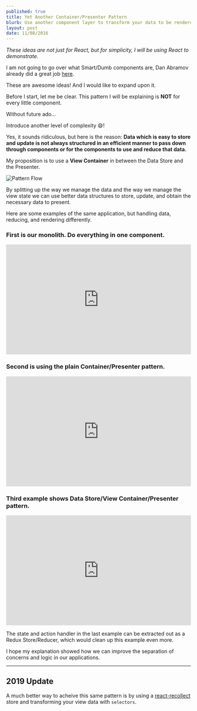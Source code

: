 ```yaml
---
published: true
title: Yet Another Container/Presenter Pattern
blurb: Use another component layer to transform your data to be rendered easily
layout: post
date: 11/08/2016
---
```


*These ideas are not just for React, but for simplicity, I will be using React to demonstrate.*

I am not going to go over what Smart/Dumb components are, Dan Abramov already did a great job [here](https://medium.com/@dan_abramov/smart-and-dumb-components-7ca2f9a7c7d0#.nrqfzj2dj).

These are awesome ideas! And I would like to expand upon it.

Before I start, let me be clear. This pattern I will be explaining is **NOT** for every little component.

Without future ado...

Introduce another level of complexity 😄!

Yes, it sounds ridiculous, but here is the reason: **Data which is easy to store and update is not always structured in an efficient manner to pass down through components or for the components to use and reduce that data.**

My proposition is to use a **View Container** in between the Data Store and the Presenter.

![Pattern Flow](https://docs.google.com/drawings/d/1SLtlXyZzw6CukM2CigBJOyMpq9Yny57p9-L7sIonKA0/pub?w=629&amp;h=195)

By splitting up the way we manage the data and the way we manage the view state we can use better data structures to store, update, and obtain the necessary data to present.

Here are some examples of the same application, but handling data, reducing, and rendering differently.

### First is our monolith. Do everything in one component.
<iframe width="100%" height="300" src="http://jsfiddle.net/fojjyLkk/1/embedded/js,result" allowfullscreen="allowfullscreen" frameborder="0"></iframe>

### Second is using the plain Container/Presenter pattern.
<iframe width="100%" height="300" src="http://jsfiddle.net/cnmLyqx7/1/embedded/js,result" allowfullscreen="allowfullscreen" frameborder="0"></iframe>

### Third example shows Data Store/View Container/Presenter pattern.
<iframe width="100%" height="300" src="http://jsfiddle.net/d6nc2u9t/embedded/js,result" allowfullscreen="allowfullscreen" frameborder="0"></iframe>

The state and action handler in the last example can be extracted out as a Redux Store/Reducer, which would clean up this example even more.

I hope my explanation showed how we can improve the separation of concerns and logic in our applications.

<hr />

## 2019 Update 

A much better way to acheive this same pattern is by using a [react-recollect](https://github.com/davidgilbertson/react-recollect) store and transforming your view data with `selectors`.